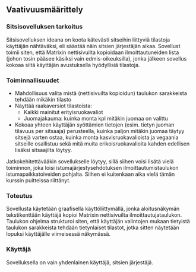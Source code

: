 ## Vaativuusmäärittely ##

### Sitsisovelluksen tarkoitus ###
Sitsisovelluksen ideana on koota kätevästi sitseihin liittyviä tilastoja käyttäjän nähtäväksi, eli säästää näin sitsien järjestäjän aikaa. Sovellust toimii siten, että Matrixin nettisivuilta kopioidaan ilmoittautuneiden lista (johon tosin pääsee käsiksi vain edmis-oikeuksilla), jonka jälkeen sovellus kokoaa siitä käyttäjän avustuksella hyödyllisiä tilastoja.

### Toiminnallisuudet ###
* Mahdollisuus valita mistä (nettisivuilta kopioidun) taulukon sarakkeista tehdään mikäkin tilasto
* Näyttää raakaversiot tilastoista:
  * Kaikki mainitut erityisruokavaliot
  * Juomajakauma: kuinka monta kpl mitäkin juomaa on valittu
* Kokoaa yhteen käyttäjän syöttämien tietojen (esim. tietyn juoman tilavuus per sitsaaja) perusteella, kuinka paljon mitäkin juomaa täytyy sitsejä varten ostaa, kuinka monta kasvisruokavalioista ja vegaania sitseille osallistuu sekä mitä muita erikoisruokavalioita kahden edellisen lisäksi sitsaajilta löytyy.

Jatkokehitettävääkin sovellukselle löytyy, sillä siihen voisi lisätä vielä toiminnon, joka loisi istumajärjestysehdotuksen ilmoittautumistaulukon istumapaikkatoiveiden pohjalta. Siihen ei kuitenkaan aika vielä tämän kurssin puitteissa riittänyt.

### Toteutus ###
Sovellusta käytetään graafisella käyttöliittymällä, jonka aloitusnäkymän tekstikenttään käyttäjä kopioi Matrixin nettisivuilta ilmoittautujataulukon. Taulukon ohjelma strukturoi siten, että käyttäjän valintojen mukaan tietyistä taulukon sarakkeista tehdään tietynlaiset tilastot, jotka sitten näytetään lopuksi käyttäjälle viimeisessä näkymässä.

### Käyttäjä ###
Sovelluksella on vain yhdenlainen käyttäjä, sitsien järjestäjä.
